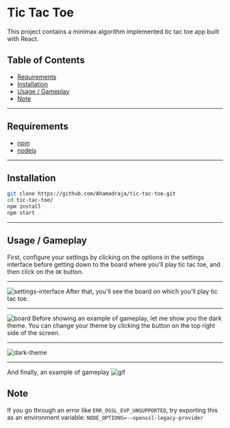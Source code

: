 # Tic Tac Toe 

This project contains a minimax algorithm implemented tic tac toe app built with React.

## Table of Contents

- [Requirements](#requirements)
- [Installation](#installation)
- [Usage / Gameplay](#usage--gameplay)
- [Note](#note)

---

## Requirements

- [npm](https://www.npmjs.com/)
- [nodejs](https://nodejs.org/en/)

---

## Installation

```bash
git clone https://github.com/Ahamadraja/tic-tac-toe.git
cd tic-tac-toe/
npm install
npm start
```

---

## Usage / Gameplay

First, configure your settings by clicking on the options in the settings interface before getting down to the board where you'll play tic tac toe, and then click on the `OK` button.

---

![settings-interface](https://user-images.githubusercontent.com/81323808/129343585-d9c894a0-d39e-47a7-885f-7e14b40c410a.png)
After that, you'll see the board on which you'll play tic tac toe.

---

![board](https://user-images.githubusercontent.com/81323808/129342207-c153b989-698f-4808-83f5-f96011ed2fbe.png)
Before showing an example of gameplay, let me show you the dark theme. You can change your theme by clicking the button on the top right side of the screen.

---

![dark-theme](https://user-images.githubusercontent.com/81323808/129342269-8454f293-7b71-42e2-9b5f-b8e8225d6240.png)

---

And finally, an example of gameplay
![gif](https://user-images.githubusercontent.com/81323808/129346406-18fc7be9-e8c3-470f-a0a9-c33d5d733df7.gif)



## Note

If you go through an error like `ERR_OSSL_EVP_UNSUPPORTED`, try exporting this as an environment variable:
`NODE_OPTIONS=--openssl-legacy-provider`

